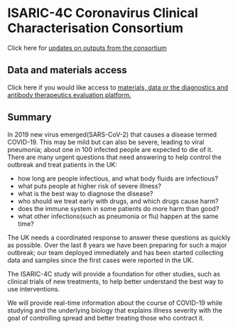 # ISARIC-4C Coronavirus Clinical Characterisation Consortium

Click here for <a href="info">updates on outputs from the consortium</a>

## Data and materials access 

Click here if you would like access to <a href="sample_access">materials, data or the diagnostics and antibody therapeutics evaluation platform.</a>


## Summary 

In 2019 new virus emerged(SARS-CoV-2) that causes a disease termed COVID-19. This may be mild but can also be severe, leading to viral pneumonia; about one in 100 infected people are expected to die of it.  There are many urgent questions that need answering to help control the outbreak and treat patients in the UK:

- how long are people infectious, and what body fluids are infectious?
- what puts people at higher risk of severe illness?
- what is the best way to diagnose the disease?
- who should we treat early with drugs, and which drugs cause harm?
- does the immune system in some patients do more harm than good?
- what other infections(such as pneumonia or flu) happen at the same time?

The UK needs a coordinated response to answer these questions as quickly as possible. Over the last 8 years we have been preparing for such a major outbreak; our team deployed immediately and has been started collecting data and samples since the first cases were reported in the UK.

The ISARIC-4C study will provide a foundation for other studies, such as clinical trials of new treatments, to help better understand the best way to use interventions.

We will provide real-time information about the course of COVID-19 while studying and the underlying biology that explains illness severity with the goal of controlling spread and better treating those who contract it.
